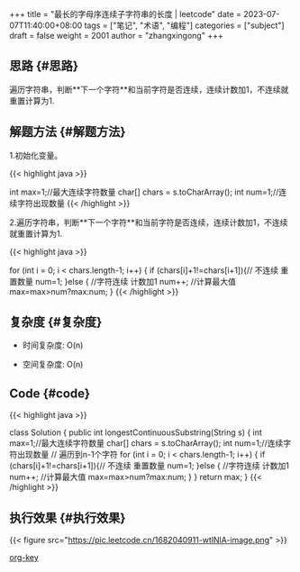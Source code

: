 +++
title = "最长的字母序连续子字符串的长度 | leetcode"
date = 2023-07-07T11:40:00+08:00
tags = ["笔记", "术语", "编程"]
categories = ["subject"]
draft = false
weight = 2001
author = "zhangxingong"
+++

## 思路 {#思路}

遍历字符串，判断\*\*下一个字符\*\*和当前字符是否连续，连续计数加1，不连续就重置计算为1.


## 解题方法 {#解题方法}

1.初始化变量。

{{< highlight java >}}

int max=1;//最大连续字符数量
char[] chars = s.toCharArray();
int num=1;//连续字符出现数量
{{< /highlight >}}

2.遍历字符串，判断\*\*下一个字符\*\*和当前字符是否连续，连续计数加1，不连续就重置计算为1.

{{< highlight java >}}

for (int i = 0; i < chars.length-1; i++) {
if (chars[i]+1!=chars[i+1]){// 不连续 重置数量
num=1;
}else { //字符连续 计数加1
num++;
//计算最大值
max=max>num?max:num;
}
{{< /highlight >}}


## 复杂度 {#复杂度}

-   时间复杂度: O(n)

-   空间复杂度: O(n)


## Code {#code}

{{< highlight java >}}

class Solution {
public   int longestContinuousSubstring(String s) {
int max=1;//最大连续字符数量
char[] chars = s.toCharArray();
int num=1;//连续字符出现数量
// 遍历到n-1个字符
for (int i = 0; i < chars.length-1; i++) {
if (chars[i]+1!=chars[i+1]){// 不连续 重置数量
num=1;
}else { //字符连续 计数加1
num++;
//计算最大值
max=max>num?max:num;
}
}
return max;
}
{{< /highlight >}}


## 执行效果 {#执行效果}

{{< figure src="https://pic.leetcode.cn/1682040911-wtlNlA-image.png" >}}

[org-key](https://orgmode.org/orgcard.txt)
